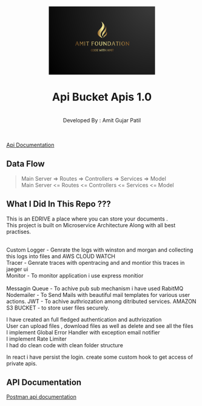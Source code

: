 
<br />
<p align="center">
  <a href="hhttps://amitfoundation.herokuapp.com/">
    <img src="logo2.png" alt="Logo" width="280" height="180">
  </a>

  <h1 align="center">Api Bucket Apis 1.0</h1>

  <p align="center">
    <br />
    Developed By : Amit Gujar Patil
    <br />  <br />  
     <br />
  
 <a href="https://documenter.getpostman.com/view/11617094/UVyn1JVn">Api Documentation</a>
    <br />

  </p>
</p>


## Data Flow

> Main Server  =>  Routes =>  Controllers =>  Services => Model    
> Main Server  <=  Routes <=  Controllers <=  Services <= Model    



## What I Did In This Repo ???

This is an EDRIVE a place where you can store your documents .<br/>
This project is built on Microservice Architecture Along with all best practises.<br/>



<br>
Custom Logger - Genrate the logs with winston and morgan and collecting this logs into files and AWS CLOUD WATCH<br>
Tracer - Genrate traces with opentracing and and montior this traces in jaeger ui<br>
Monitor - To monitor application i use express monitior<br><br>
Messagin Queue - To achive pub sub mechanism i have used RabitMQ
Nodemailer - To Send Mails with beautiful mail templates for various user actions.
JWT - To achive authriozation among ditributed services.
AMAZON S3 BUCKET - to store user files securely.


I have created an full  fledged  authentication and authriozation <br/>
User can upload files , download files as well as delete and see all the files <br/>
I implement Global Error Handler with exception email notifier <br/>
I implement Rate Limiter <br/>
I had do clean code with clean folder structure </br> 

In react i have persist the login.
create some custom hook to get access of private apis.



## API Documentation


[Postman api documentation](https://documenter.getpostman.com/view/11617094/UVyn1JVn)





